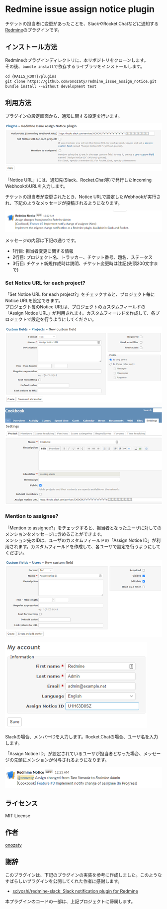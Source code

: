 # Redmine issue assign notice plugin

チケットの担当者に変更があったことを、SlackやRocket.Chatなどに通知する[Redmine](http://www.redmine.org)のプラグインです。

## インストール方法

Redmineのプラグインディレクトリに、本リポジトリをクローンします。  
その後、`bundle install`で依存するライブラリをインストールします。

```
cd {RAILS_ROOT}/plugins
git clone https://github.com/onozaty/redmine_issue_assign_notice.git
bundle install --without development test
```

## 利用方法

プラグインの設定画面から、通知に関する設定を行います。

![Screenshot of plugin configure](screenshots/configure.png)

「Notice URL」には、通知先(Slack、Rocket.Chat等)で発行したIncoming WebhookのURLを入力します。

チケットの担当者が変更されたとき、Notice URLで設定したWebhookが実行され、下記のようなメッセージが投稿されるようになります。

![Screenshot of slack message](screenshots/slack_message.png)

メッセージの内容は下記の通りです。

* 1行目: 担当者変更に関する情報
* 2行目: プロジェクト名、トラッカー、チケット番号、題名、ステータス
* 3行目: チケット新規作成時は説明、チケット変更時は注記(先頭200文字まで)

### Set Notice URL for each project?

「Set Notice URL for each project?」をチェックすると、プロジェクト毎にNotice URLを設定できます。  
プロジェクト毎のNotice URLは、プロジェクトのカスタムフィールドの「Assign Notice URL」が利用されます。カスタムフィールドを作成して、各プロジェクトで設定を行うようにしてください。

![Screenshot of create project custom field](screenshots/create_project_custom_field.png)

![Screenshot of project setting](screenshots/project_setting.png)

### Mention to assignee?

「Mention to assignee?」をチェックすると、担当者となったユーザに対してのメンションをメッセージに含めることができます。  
メンション先のIDは、ユーザのカスタムフィールドの「Assign Notice ID」が利用されます。カスタムフィールドを作成して、各ユーザで設定を行うようにしてください。

![Screenshot of create user custom field](screenshots/create_user_custom_field.png)

![Screenshot of my account](screenshots/my_account.png)

Slackの場合、メンバーIDを入力します。Rocket.Chatの場合、ユーザ名を入力します。

「Assign Notice ID」が設定されているユーザが担当者となった場合、メッセージの先頭にメンションが付与されるようになります。

![Screenshot of slack message](screenshots/slack_mention.png)

## ライセンス

MIT License

## 作者

[onozaty](https://github.com/onozaty)

## 謝辞

このプラグインは、下記のプラグインの実装を参考に作成しました。このようなすばらしいプラグインを公開してくれた作者に感謝します。

* [sciyoshi/redmine\-slack: Slack notification plugin for Redmine](https://github.com/sciyoshi/redmine-slack)

本プラグインのコードの一部は、上記プロジェクトに帰属します。
